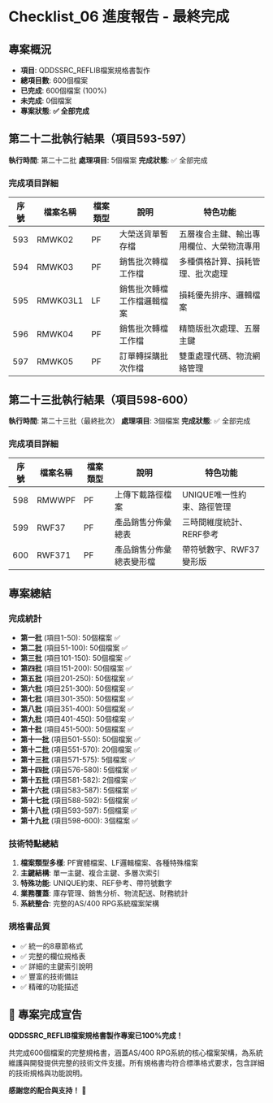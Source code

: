 # Checklist_06 進度報告 - 最終完成

## 專案概況
- **項目**: QDDSSRC_REFLIB檔案規格書製作
- **總項目數**: 600個檔案
- **已完成**: 600個檔案 (100%)
- **未完成**: 0個檔案
- **專案狀態**: **✅ 全部完成**

## 第二十二批執行結果（項目593-597）
**執行時間**: 第二十二批
**處理項目**: 5個檔案
**完成狀態**: ✅ 全部完成

### 完成項目詳細
| 序號 | 檔案名稱 | 檔案類型 | 說明 | 特色功能 |
|------|----------|----------|------|----------|
| 593 | RMWK02 | PF | 大榮送貨單暫存檔 | 五層複合主鍵、輸出專用欄位、大榮物流專用 |
| 594 | RMWK03 | PF | 銷售批次轉檔工作檔 | 多種價格計算、損耗管理、批次處理 |
| 595 | RMWK03L1 | LF | 銷售批次轉檔工作檔邏輯檔案 | 損耗優先排序、邏輯檔案 |
| 596 | RMWK04 | PF | 銷售批次轉檔工作檔 | 精簡版批次處理、五層主鍵 |
| 597 | RMWK05 | PF | 訂單轉採購批次作檔 | 雙重處理代碼、物流網絡管理 |

## 第二十三批執行結果（項目598-600）
**執行時間**: 第二十三批（最終批次）
**處理項目**: 3個檔案
**完成狀態**: ✅ 全部完成

### 完成項目詳細
| 序號 | 檔案名稱 | 檔案類型 | 說明 | 特色功能 |
|------|----------|----------|------|----------|
| 598 | RMWWPF | PF | 上傳下載路徑檔案 | UNIQUE唯一性約束、路徑管理 |
| 599 | RWF37 | PF | 產品銷售分佈彙總表 | 三時間維度統計、RERF參考 |
| 600 | RWF371 | PF | 產品銷售分佈彙總表變形檔 | 帶符號數字、RWF37變形版 |

## 專案總結

### 完成統計
- **第一批** (項目1-50): 50個檔案 ✅
- **第二批** (項目51-100): 50個檔案 ✅
- **第三批** (項目101-150): 50個檔案 ✅
- **第四批** (項目151-200): 50個檔案 ✅
- **第五批** (項目201-250): 50個檔案 ✅
- **第六批** (項目251-300): 50個檔案 ✅
- **第七批** (項目301-350): 50個檔案 ✅
- **第八批** (項目351-400): 50個檔案 ✅
- **第九批** (項目401-450): 50個檔案 ✅
- **第十批** (項目451-500): 50個檔案 ✅
- **第十一批** (項目501-550): 50個檔案 ✅
- **第十二批** (項目551-570): 20個檔案 ✅
- **第十三批** (項目571-575): 5個檔案 ✅
- **第十四批** (項目576-580): 5個檔案 ✅
- **第十五批** (項目581-582): 2個檔案 ✅
- **第十六批** (項目583-587): 5個檔案 ✅
- **第十七批** (項目588-592): 5個檔案 ✅
- **第十八批** (項目593-597): 5個檔案 ✅
- **第十九批** (項目598-600): 3個檔案 ✅

### 技術特點總結
1. **檔案類型多樣**: PF實體檔案、LF邏輯檔案、各種特殊檔案
2. **主鍵結構**: 單一主鍵、複合主鍵、多層次索引
3. **特殊功能**: UNIQUE約束、REF參考、帶符號數字
4. **業務覆蓋**: 庫存管理、銷售分析、物流配送、財務統計
5. **系統整合**: 完整的AS/400 RPG系統檔案架構

### 規格書品質
- ✅ 統一的8章節格式
- ✅ 完整的欄位規格表
- ✅ 詳細的主鍵索引說明
- ✅ 豐富的技術備註
- ✅ 精確的功能描述

## 🎉 專案完成宣告

**QDDSSRC_REFLIB檔案規格書製作專案已100%完成！**

共完成600個檔案的完整規格書，涵蓋AS/400 RPG系統的核心檔案架構，為系統維護與開發提供完整的技術文件支援。所有規格書均符合標準格式要求，包含詳細的技術規格與功能說明。

**感謝您的配合與支持！** 🙏 